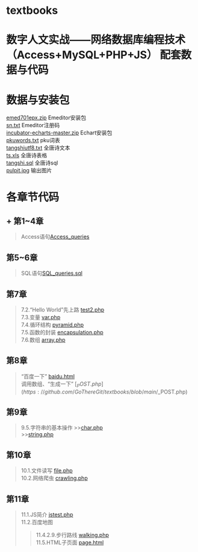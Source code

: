 # textbooks
# 数字人文实战——网络数据库编程技术（Access+MySQL+PHP+JS） 配套数据与代码

# 数据与安装包    

[emed701epx.zip](https://github.com/GoThereGit/textbooks/blob/main/emed701epx.zip)   Emeditor安装包    
[sn.txt](https://github.com/GoThereGit/textbooks/blob/main/)  Emeditor注册码    
[incubator-echarts-master.zip](https://github.com/GoThereGit/textbooks/blob/main/)  Echart安装包      
[pkuwords.txt](https://github.com/GoThereGit/textbooks/blob/main/)  pku词表    
[tangshiutf8.txt](https://github.com/GoThereGit/textbooks/blob/main/)  全唐诗文本     
[ts.xls](https://github.com/GoThereGit/textbooks/blob/main/)  全唐诗表格    
[tangshi.sql](https://github.com/GoThereGit/textbooks/blob/main/)  全唐诗sql    
[pulpit.jpg](https://github.com/GoThereGit/textbooks/blob/main/)  输出图片     


# 各章节代码    

## + 第1~4章    
>Access语句[Access_queries](https://github.com/GoThereGit/textbooks/blob/main/Access_queries)   


## 第5~6章    
>SQL语句[SQL_queries.sql](https://github.com/GoThereGit/textbooks/blob/main/SQL_queries.sql)       


## 第7章    
>7.2.“Hello World”先上路  [test2.php](https://github.com/GoThereGit/textbooks/blob/main/test2.php)     
>7.3.变量  [var.php](https://github.com/GoThereGit/textbooks/blob/main/var.php)     
>7.4.循环结构  [pyramid.php](https://github.com/GoThereGit/textbooks/blob/main/pyramid.php)     
>7.5.函数的封装  [encapsulation.php](https://github.com/GoThereGit/textbooks/blob/main/encapsulation.php)      
>7.6.数组  [array.php](https://github.com/GoThereGit/textbooks/blob/main/array.php)       


## 第8章       
>“百度一下”  [baidu.html](https://github.com/GoThereGit/textbooks/blob/main/baidu.html)        
>调用数组、“生成一下”   [$_POST.php](https://github.com/GoThereGit/textbooks/blob/main/$_POST.php)       


## 第9章     
>9.5.字符串的基本操作  >>[char.php](https://github.com/GoThereGit/textbooks/blob/main/char.php)      
                     >>[string.php](https://github.com/GoThereGit/textbooks/blob/main/string.php)    

                
## 第10章      
>10.1.文件读写  [file.php](https://github.com/GoThereGit/textbooks/blob/main/file.php)   
>10.2.网络爬虫  [crawling.php](https://github.com/GoThereGit/textbooks/blob/main/crawling.php)     


## 第11章  
>11.1.JS简介  [jstest.php](https://github.com/GoThereGit/textbooks/blob/main/jstest.php)     
>11.2.百度地图         
>>11.4.2.9.步行路线  [walking.php](https://github.com/GoThereGit/textbooks/blob/main/walking.php)     
>>11.5.HTML子页面  [page.html](https://github.com/GoThereGit/textbooks/blob/main/page.html)        



